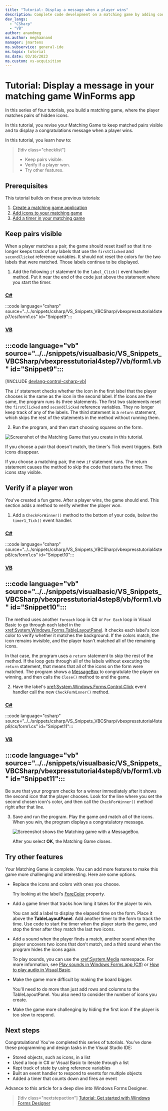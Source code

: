 ```yaml
---
title: "Tutorial: Display a message when a player wins"
description: Complete code development on a matching game by adding code to keep matched pairs visible and display a message when a player wins.
dev_langs:
  - "CSharp"
  - "VB"
author: anandmeg
ms.author: meghaanand
manager: jmartens
ms.subservice: general-ide
ms.topic: tutorial
ms.date: 03/16/2023
ms.custom: vs-acquisition
---
```

# Tutorial: Display a message in your matching game WinForms app


In this series of four tutorials, you build a matching game, where the player matches pairs of hidden icons.

In this tutorial, you revise your Matching Game to keep matched pairs visible and to display a congratulations message when a player wins.

In this tutorial, you learn how to:

> [!div class="checklist"]
> - Keep pairs visible.
> - Verify if a player won.
> - Try other features.

## Prerequisites

This tutorial builds on these previous tutorials:
1. [Create a matching game application](tutorial-windows-forms-create-match-game.md)
1. [Add icons to your matching game](tutorial-windows-forms-match-game-icons.md)
1. [Add a timer in your matching game](tutorial-windows-forms-match-game-labels.md)

## Keep pairs visible

When a player matches a pair, the game should reset itself so that it no longer keeps track of any labels that use the `firstClicked` and `secondClicked` reference variables.
It should not reset the colors for the two labels that were matched.
Those labels continue to be displayed.

1. Add the following `if` statement to the `label_Click()` event handler method.
   Put it near the end of the code just above the statement where you start the timer.

  ### [C#](#tab/csharp)
  :::code language="csharp" source="../../snippets/csharp/VS_Snippets_VBCSharp/vbexpresstutorial4step7/cs/form1.cs" id="Snippet9":::

  ### [VB](#tab/vb)
  :::code language="vb" source="../../snippets/visualbasic/VS_Snippets_VBCSharp/vbexpresstutorial4step7/vb/form1.vb" id="Snippet9":::
  ---

  [!INCLUDE [devlang-control-csharp-vb](../includes/devlang-control-csharp-vb.md)]

  The `if` statement checks whether the icon in the first label that the player chooses is the same as the icon in the second label.
  If the icons are the same, the program runs its three statements.
  The first two statements reset the `firstClicked` and `secondClicked` reference variables.
  They no longer keep track of any of the labels.
  The third statement is a `return` statement, which skips the rest of the statements in the method without running them.

2. Run the program, and then start choosing squares on the form.

  ![Screenshot of the Matching Game that you create in this tutorial.](../media/tutorial-windows-forms-create-match-game/match-game-final.png)

  If you choose a pair that doesn't match, the timer's Tick event triggers.
  Both icons disappear.
    
  If you choose a matching pair, the new `if` statement runs.
  The return statement causes the method to skip the code that starts the timer.
  The icons stay visible.

## Verify if a player won

You've created a fun game.
After a player wins, the game should end.
This section adds a method to verify whether the player won.

1. Add a `CheckForWinner()` method to the bottom of your code, below the `timer1_Tick()` event handler.

  ### [C#](#tab/csharp)
  :::code language="csharp" source="../../snippets/csharp/VS_Snippets_VBCSharp/vbexpresstutorial4step8/cs/form1.cs" id="Snippet10":::

  ### [VB](#tab/vb)
  :::code language="vb" source="../../snippets/visualbasic/VS_Snippets_VBCSharp/vbexpresstutorial4step8/vb/form1.vb" id="Snippet10":::
  ---

  The method uses another `foreach` loop in C# or `For Each` loop in Visual Basic to go through each label in the <xref:System.Windows.Forms.TableLayoutPanel>.
  It checks each label's icon color to verify whether it matches the background.
  If the colors match, the icon remains invisible, and the player hasn't matched all of the remaining icons.
    
  In that case, the program uses a `return` statement to skip the rest of the method.
  If the loop gets through all of the labels without executing the `return` statement, that means that all of the icons on the form were matched.
  The program shows a [MessageBox](/dotnet/api/system.windows.messagebox) to congratulate the player on winning, and then calls the `Close()` method to end the game.
    
2. Have the label's <xref:System.Windows.Forms.Control.Click> event handler call the new `CheckForWinner()` method.

  ### [C#](#tab/csharp)
  :::code language="csharp" source="../../snippets/csharp/VS_Snippets_VBCSharp/vbexpresstutorial4step8/cs/form1.cs" id="Snippet11":::
        
  ### [VB](#tab/vb)
  :::code language="vb" source="../../snippets/visualbasic/VS_Snippets_VBCSharp/vbexpresstutorial4step8/vb/form1.vb" id="Snippet11":::
  ---

  Be sure that your program checks for a winner immediately after it shows the second icon that the player chooses. Look for the line where you set the second chosen icon's color, and then call the `CheckForWinner()` method right after that line.

3. Save and run the program. Play the game and match all of the icons. When you win, the program displays a congratulatory message.

    ![Screenshot shows the Matching game with a MessageBox.](../media/tutorial-windows-forms-match-game-play/match-game-congratulations.png)

    After you select **OK**, the Matching Game closes.

## Try other features

Your Matching Game is complete.
You can add more features to make this game more challenging and interesting.
Here are some options.

- Replace the icons and colors with ones you choose.

  Try looking at the label's [ForeColor](<xref:System.Windows.Forms.Control.ForeColor%2A>) property.

- Add a game timer that tracks how long it takes for the player to win.

  You can add a label to display the elapsed time on the form.
  Place it above the **TableLayoutPanel**.
  Add another timer to the form to track the time.
  Use code to start the timer when the player starts the game, and stop the timer after they match the last two icons.

- Add a sound when the player finds a match, another sound when the player uncovers two icons that don't match, and a third sound when the program hides the icons again.

  To play sounds, you can use the <xref:System.Media> namespace. For more information, see [Play sounds in Windows Forms app (C#)](https://www.youtube.com/watch?v=qOh4ooHg1UU&feature=youtu.be) or [How to play audio in Visual Basic](https://www.youtube.com/watch?v=-4oPDeQrtMs&feature=youtu.be).

- Make the game more difficult by making the board bigger.

  You'll need to do more than just add rows and columns to the TableLayoutPanel.
  You also need to consider the number of icons you create.

- Make the game more challenging by hiding the first icon if the player is too slow to respond.

## Next steps

Congratulations!
You've completed this series of tutorials.
You've done these programming and design tasks in the Visual Studio IDE:

- Stored objects, such as icons, in a list
- Used a loop in C# or Visual Basic to iterate through a list
- Kept track of state by using reference variables
- Built an event handler to respond to events for multiple objects
- Added a timer that counts down and fires an event

Advance to this article for a deep dive into Windows Forms Designer.
> [!div class="nextstepaction"]
> [Tutorial: Get started with Windows Forms Designer](../../designers/walkthrough-windows-forms-designer.md)

